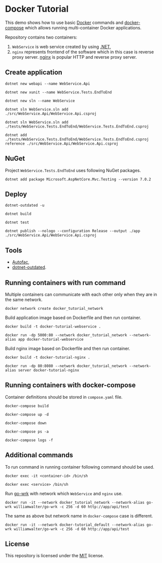 # Docker Tutorial

This demo shows how to use basic [Docker](https://www.docker.com/) commands and [docker-compose](https://docs.docker.com/compose/) which allows running multi-container Docker applications.

Repository contains two containers:

1. `WebService` is web service created by using [.NET](https://dotnet.microsoft.com/download),
2. `nginx` represents frontend of the software which in this case is reverse proxy server. [nginx](https://nginx.org/en/) is popular HTTP and reverse proxy server.

## Create application

```text
dotnet new webapi --name WebService.Api
```

```text
dotnet new xunit --name WebService.Tests.EndToEnd
```

```text
dotnet new sln --name WebService
```

```text
dotnet sln WebService.sln add ./src/WebService.Api/WebService.Api.csproj
```

```text
dotnet sln WebService.sln add ./tests/WebService.Tests.EndToEnd/WebService.Tests.EndToEnd.csproj
```

```text
dotnet add ./tests/WebService.Tests.EndToEnd/WebService.Tests.EndToEnd.csproj reference ./src/WebService.Api/WebService.Api.csproj
```

## NuGet

Project `WebService.Tests.EndToEnd` uses following NuGet packages.

```text
dotnet add package Microsoft.AspNetCore.Mvc.Testing --version 7.0.2
```

## Deploy

```text
dotnet-outdated -u
```

```text
dotnet build
```

```text
dotnet test
```

```text
dotnet publish --nologo --configuration Release --output ./app ./src/WebService.Api/WebService.Api.csproj
```

## Tools

- [Autofac](https://github.com/autofac/Autofac.Extensions.DependencyInjection/issues/97),
- [dotnet-outdated](https://github.com/dotnet-outdated/dotnet-outdated).

## Running containers with run command

Multiple containers can communicate with each other only when they are in the same network.

```text
docker network create docker_tutorial_network
```

Build application image based on Dockerfile and then run container.

```text
docker build -t docker-tutorial-webservice .
```

```text
docker run -dp 5000:80 --network docker_tutorial_network --network-alias app docker-tutorial-webservice
```

Build nginx image based on Dockerfile and then run container.

```text
docker build -t docker-tutorial-nginx .
```

```text
docker run -dp 80:8080 --network docker_tutorial_network --network-alias server docker-tutorial-nginx
```

## Running containers with docker-compose

Container definitions should be stored in `compose.yaml` file.

```text
docker-compose build
```

```text
docker-compose up -d
```

```text
docker-compose down
```

```text
docker-compose ps -a
```

```text
docker-compose logs -f
```

## Additional commands

To run command in running container following command should be used.

```text
docker exec -it <container-id> /bin/sh
```

```text
docker exec <service> /bin/sh
```

Run [go-wrk](https://github.com/tsliwowicz/go-wrk) with network which `WebService` and `nginx` use.

```text
docker run -it --network docker_tutorial_network --network-alias go-wrk williamwalter/go-wrk -c 256 -d 60 http://app/api/test
```

The same as above but network name in `docker-compose` case is different.

```text
docker run -it --network docker-tutorial_default --network-alias go-wrk williamwalter/go-wrk -c 256 -d 60 http://app/api/test
```

## License

This repository is licensed under the [MIT](https://github.com/pawelkudzia/docker-tutorial/blob/main/LICENSE) license.
